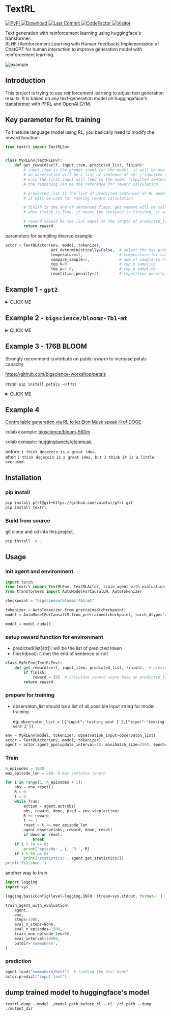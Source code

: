 # TextRL

<p>
    <a href="https://pypi.org/project/textrl/">
        <img alt="PyPI" src="https://img.shields.io/pypi/v/textrl">
    </a>
    <a href="https://github.com/voidful/tfkit">
        <img alt="Download" src="https://img.shields.io/pypi/dm/textrl">
    </a>
    <a href="https://github.com/voidful/tfkit">
        <img alt="Last Commit" src="https://img.shields.io/github/last-commit/voidful/textrl">
    </a>
    <a href="https://www.codefactor.io/repository/github/voidful/textrl">
        <img src="https://www.codefactor.io/repository/github/voidful/textrl/badge" alt="CodeFactor" />
    </a>
    <a href="https://github.com/voidful/textrl">
        <img src="https://visitor-badge.glitch.me/badge?page_id=voidful.textrl" alt="Visitor" />
    </a>
</p>

Text generation with reinforcement learning using huggingface's transformer.  
RLHF (Reinforcement Learning with Human Feedback)
Implementation of ChatGPT for human interaction to improve generation model with reinforcement learning.

![example](https://i.imgur.com/pqJn9lJ.png)

## Introduction

This project is trying to use reinforcement learning to adjust text generation results. It is based on any
text-generation model on huggingaface's [transformer](https://github.com/huggingface/transformers)
with [PFRL](https://github.com/pfnet/pfrl) and [OpenAI GYM](https://gym.openai.com).

## Key parameter for RL training

To finetune language model using RL, you basically need to modify the reward function:

```python
from textrl import TextRLEnv


class MyRLEnv(TextRLEnv):
    def get_reward(self, input_item, predicted_list, finish):
        # input_item is the prompt input for the model, it will be one of your observation
        # an observation will be a list of sentence of eg: ['inputted sentence','xxx','yyy']
        # only the first input will feed to the model 'inputted sentence', and 
        # the remaining can be the reference for reward calculation

        # predicted_list is the list of predicted sentences of RL model generated,
        # it will be used for ranking reward calculation

        # finish is the end of sentences flags, get_reward will be called during generating each word, and 
        # when finish is True, it means the sentence is finished, it will use for sentence level reward calculation.

        # reward should be the list equal to the length of predicted_list
        return reward
```

parameters for sampling diverse example:

```python 
actor = TextRLActor(env, model, tokenizer,
                    act_deterministically=False,  # select the max probability token for each step or not
                    temperature=1,                # temperature for sampling
                    compare_sample=2,             # num of sample to rank
                    top_k=0,                      # top k sampling
                    top_p=1.0,                    # top p sampling
                    repetition_penalty=2)         # repetition penalty from CTRL paper (https://arxiv.org/abs/1909.05858)
```

## Example 1 - `gpt2`

<details><summary>CLICK ME</summary>
<p>

#### GPT2 Example

```python
import pfrl
from textrl import TextRLEnv, TextRLActor, train_agent_with_evaluation
from transformers import AutoModelForCausalLM, AutoTokenizer

checkpoint = "gpt2"

tokenizer = AutoTokenizer.from_pretrained(checkpoint)
model = AutoModelForCausalLM.from_pretrained(checkpoint, torch_dtype="auto", device_map="auto")

model = model.cuda()


class MyRLEnv(TextRLEnv):
    def get_reward(self, input_item, predicted_list, finish):  # predicted will be the list of predicted token
        reward = [0]
        if finish:
            reward = [1]  # calculate reward score base on predicted_list
        return reward


observaton_list = [{"input":"explain how attention work in seq2seq model"}]
env = TextRLEnv(model, tokenizer, observation_input=observaton_list, max_length=20, compare_sample=2)
actor = TextRLActor(env, model, tokenizer,
                    act_deterministically=False,
                    temperature=1.0,
                    top_k=10,
                    top_p=1.0,
                    repetition_penalty=2)
agent = actor.agent_ppo(update_interval=2, minibatch_size=2, epochs=10)
print(actor.predict(observaton_list[0]))

train_agent_with_evaluation(
    agent,
    env,
    steps=100,
    eval_n_steps=None,
    eval_n_episodes=1,
    eval_interval=2,
    outdir='bloom—test',
)

print(actor.predict(observaton_list[0]))
```

</p>
</details>

## Example 2 - `bigscience/bloomz-7b1-mt`

<details><summary>CLICK ME</summary>
<p>

#### bloomz-7b1-mt Example

```python
import pfrl
from textrl import TextRLEnv, TextRLActor, train_agent_with_evaluation
from transformers import AutoModelForCausalLM, AutoTokenizer

checkpoint = "bigscience/bloomz-7b1-mt"

tokenizer = AutoTokenizer.from_pretrained(checkpoint)
model = AutoModelForCausalLM.from_pretrained(checkpoint, torch_dtype="auto", device_map="auto")

model = model.cuda()


class MyRLEnv(TextRLEnv):
    def get_reward(self, input_item, predicted_list, finish):  # predicted will be the list of predicted token
        reward = [0]
        if finish:
            reward = [1]  # calculate reward score base on predicted_list
        return reward


observaton_list = [{"input":"explain how attention work in seq2seq model"}]
env = TextRLEnv(model, tokenizer, observation_input=observaton_list, max_length=20, compare_sample=2)
actor = TextRLActor(env, model, tokenizer,
                    act_deterministically=False,
                    temperature=1.0,
                    top_k=10,
                    top_p=1.0,
                    repetition_penalty=2)
agent = actor.agent_ppo(update_interval=2, minibatch_size=2, epochs=10)
print(actor.predict(observaton_list[0]))

train_agent_with_evaluation(
    agent,
    env,
    steps=100,
    eval_n_steps=None,
    eval_n_episodes=1,
    eval_interval=2,
    outdir='bloom—test',
)

print(actor.predict(observaton_list[0]))
```

</p>
</details>

## Example 3 - 176B BLOOM

Strongly recommend contribute on public swarm to increase petals capacity

https://github.com/bigscience-workshop/petals

install `pip install petals -U` first

<details><summary>CLICK ME</summary>
<p>

#### bloomz-7b1-mt Example

```python
import pfrl
from textrl import TextRLEnv, TextRLActor, train_agent_with_evaluation
from transformers import BloomTokenizerFast
from petals import DistributedBloomForCausalLM

MODEL_NAME = "bigscience/bloom-petals"
tokenizer = BloomTokenizerFast.from_pretrained(MODEL_NAME)
model = DistributedBloomForCausalLM.from_pretrained(MODEL_NAME)
model = model.cuda()


class MyRLEnv(TextRLEnv):
    def get_reward(self, input_item, predicted_list, finish):  # predicted will be the list of predicted token
        reward = [0]
        if finish:
            reward = [1]  # calculate reward score base on predicted_list
        return reward


observaton_list = [{"input":"explain how attention work in seq2seq model"}]
env = TextRLEnv(model, tokenizer, observation_input=observaton_list, max_length=20, compare_sample=2)
actor = TextRLActor(env, model, tokenizer,
                    act_deterministically=False,
                    temperature=1.0,
                    top_k=10,
                    top_p=1.0,
                    repetition_penalty=2)
agent = actor.agent_ppo(update_interval=2, minibatch_size=2, epochs=10)

print(actor.predict(observaton_list[0]))

train_agent_with_evaluation(
    agent,
    env,
    steps=100,
    eval_n_steps=None,
    eval_n_episodes=1,
    eval_interval=2,
    outdir='bloom—test',
)

print(actor.predict(observaton_list[0]))
```

</p>
</details>

## Example 4

[Controllable generation via RL to let Elon Musk speak ill of DOGE
](https://github.com/voidful/TextRL/blob/main/example/2022-12-10-textrl-elon-musk.ipynb)

colab
example: [bigscience/bloom-560m](https://colab.research.google.com/drive/1ThSHtkfzC2dDc6JOdeCTthuDovTCheRf?usp=sharing)

colab
exmaple: [huggingtweets/elonmusk](https://colab.research.google.com/drive/149MG6uxu7CjMU1pXnYXfSvJ6HEdwcOFt?usp=sharing)

before: `i think dogecoin is a great idea.`    
after: `i think dogecoin is a great idea, but I think it is a little overused.`

## Installation

### pip install

```bash
pip install pfrl@git+https://github.com/voidful/pfrl.git
pip install textrl
```

### Build from source

git clone and cd into this project.

```bash
pip install -e .
```

## Usage

### init agent and environment

```python
import torch
from textrl import TextRLEnv, TextRLActor, train_agent_with_evaluation
from transformers import AutoModelForCausalLM, AutoTokenizer

checkpoint = "bigscience/bloomz-7b1-mt"

tokenizer = AutoTokenizer.from_pretrained(checkpoint)
model = AutoModelForCausalLM.from_pretrained(checkpoint, torch_dtype="auto", device_map="auto")

model = model.cuda()
```

### setup reward function for environment

* predicted(list[str]): will be the list of predicted token
* finish(bool): it met the end of sentence or not

```python
class MyRLEnv(TextRLEnv):
    def get_reward(self, input_item, predicted_list, finish):  # predicted will be the list of predicted token
        if finish:
            reward = [0]  # calculate reward score base on predicted_list
        return reward
```

### prepare for training

* observaton_list should be a list of all possible input string for model training

  eg: `observaton_list = [{"input":'testing sent 1'},{"input":'testing sent 2'}]`

```python
env = MyRLEnv(model, tokenizer, observation_input=observaton_list)
actor = TextRLActor(env, model, tokenizer)
agent = actor.agent_ppo(update_interval=10, minibatch_size=2000, epochs=20)
```

### Train

```python
n_episodes = 1000
max_episode_len = 200  # max sentence length

for i in range(1, n_episodes + 1):
    obs = env.reset()
    R = 0
    t = 0
    while True:
        action = agent.act(obs)
        obs, reward, done, pred = env.step(action)
        R += reward
        t += 1
        reset = t == max_episode_len
        agent.observe(obs, reward, done, reset)
        if done or reset:
            break
    if i % 10 == 0:
        print('episode:', i, 'R:', R)
    if i % 50 == 0:
        print('statistics:', agent.get_statistics())
print('Finished.')
```

another way to train

```python
import logging
import sys

logging.basicConfig(level=logging.INFO, stream=sys.stdout, format='')

train_agent_with_evaluation(
    agent,
    env,
    steps=1000,
    eval_n_steps=None,
    eval_n_episodes=1500,
    train_max_episode_len=50,
    eval_interval=10000,
    outdir='somewhere',
)
```

### prediction

```python
agent.load("somewhere/best")  # loading the best model
actor.predict("input text")
```

## dump trained model to huggingface's model

```shell
textrl-dump --model ./model_path_before_rl --rl ./rl_path --dump ./output_dir
```
